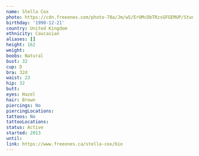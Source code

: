 ```yaml
---
name: Stella Cox
photo: https://cdn.freeones.com/photo-78a/Jm/w5/ErUMcDbTRzsGFGEMUP/Stunning-Babe-Stella-Cox-takes-it-up-her-Bunghole_001_teaser.jpg?c=1561900270
birthday: '1990-12-21'
country: United Kingdom
ethnicity: Caucasian
aliases: []
height: 162
weight:
boobs: Natural
bust: 32
cup: D
bra: 32d
waist: 23
hip: 32
butt:
eyes: Hazel
hair: Brown
piercings: No
piercingLocations:
tattoos: No
tattooLocations:
status: Active
started: 2013
until:
link: https://www.freeones.ca/stella-cox/bio
---
```

